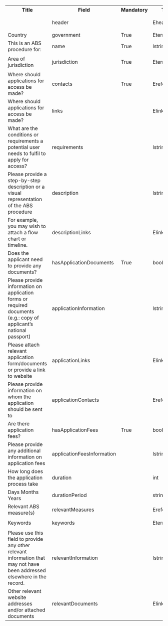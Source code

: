 <table>
  <tr>
    <th>Title</th>
    <th>Field</th>
    <th>Mandatory</th>
    <th>Type</th>
    <th>Example</th>
  </tr>
  <tr>
    <td></td>
    <td>header</td>
    <td></td>
    <td>Eheader</td>
    <td><code>{ "identifier": "83B2A1B2-95A5-6723-6C0D-28BC3143B321", "schema": "absProcedure", "languages": ["en"] }</code></td>
  </tr>
  <tr>
    <td>Country</td>
    <td>government</td>
    <td>True</td>
    <td>Eterm</td>
    <td><code>{ "identifier": "af" }</code></td>
  </tr>
  <tr>
    <td>This is an ABS procedure for:</td>
    <td>name</td>
    <td>True</td>
    <td>lstring</td>
    <td><code>{ "en": "Test Info" }</code></td>
  </tr>
  <tr>
    <td>Area of jurisdiction</td>
    <td>jurisdiction</td>
    <td>True</td>
    <td>Eterm</td>
    <td><code>{ "identifier": "5B6177DD-5E5E-434E-8CB7-D63D67D5EBED", "customValue": { "en": "Test Jurisdiction" } }</code></td>
  </tr>
  <tr>
    <td>Where should applications for access be made?</td>
    <td>contacts</td>
    <td>True</td>
    <td>Ereference[]</td>
    <td><code>[{ "identifier": "DECLARE-ORGANISATION_24185_20241104154859186@1" }]</code></td>
  </tr>
  <tr>
    <td>Where should applications for access be made?</td>
    <td>links</td>
    <td></td>
    <td>Elink[]</td>
    <td><code>[{ "url": "https://www.google.com", "name": "Google", "language": "en" }]</code></td>
  </tr>
  <tr>
    <td>What are the conditions or requirements a potential user needs to fulfil to apply for access?</td>
    <td>requirements</td>
    <td></td>
    <td>lstring</td>
    <td><code>{ "en": "<div><!--block-->Test Info</div>" }</code></td>
  </tr>
  <tr>
    <td>Please provide a step-by-step description or a visual representation of the ABS procedure</td>
    <td>description</td>
    <td></td>
    <td>lstring</td>
    <td><code>{ "en": "<div><!--block-->Test Info</div>" }</code></td>
  </tr>
  <tr>
    <td>For example, you may wish to attach a flow chart or timeline.</td>
    <td>descriptionLinks</td>
    <td></td>
    <td>Elink[]</td>
    <td><code>[{ "url": "https://www.google.com", "name": "Google", "language": "en" }]</code></td>
  </tr>
  <tr>
    <td>Does the applicant need to provide any documents?</td>
    <td>hasApplicationDocuments</td>
    <td>True</td>
    <td>bool</td>
    <td><code>True</code></td>
  </tr>
  <tr>
    <td>Please provide information on application forms or required documents (e.g.: copy of applicant’s national passport)</td>
    <td>applicationInformation</td>
    <td></td>
    <td>lstring</td>
    <td><code>{ "en": "<div><!--block-->Test Info</div>" }</code></td>
  </tr>
  <tr>
    <td>Please attach relevant application form/documents or provide a link to website</td>
    <td>applicationLinks</td>
    <td></td>
    <td>Elink[]</td>
    <td><code>[{ "url": "https://www.google.com", "name": "Google", "language": "en" }]</code></td>
  </tr>
  <tr>
    <td>Please provide information on whom the application should be sent to</td>
    <td>applicationContacts</td>
    <td></td>
    <td>Ereference[]</td>
    <td><code>[{ "identifier": "DECLARE-ORGANISATION_24185_20241104154859186@1" }]</code></td>
  </tr>
  <tr>
    <td>Are there application fees?</td>
    <td>hasApplicationFees</td>
    <td>True</td>
    <td>bool</td>
    <td><code>True</code></td>
  </tr>
  <tr>
    <td>Please provide any additional information on application fees</td>
    <td>applicationFeesInformation</td>
    <td></td>
    <td>lstring</td>
    <td><code>{ "en": "<div><!--block-->Test Info</div>" }</code></td>
  </tr>
  <tr>
    <td>How long does the application process take</td>
    <td>duration</td>
    <td></td>
    <td>int</td>
    <td><code>3</code></td>
  </tr>
  <tr>
    <td>Days Months Years</td>
    <td>durationPeriod</td>
    <td></td>
    <td>string</td>
    <td><code>months</code></td>
  </tr>
  <tr>
    <td>Relevant ABS measure(s)</td>
    <td>relevantMeasures</td>
    <td></td>
    <td>Ereference[]</td>
    <td><code>[{ "identifier": "A3722021-0CC0-B195-75BE-954F133FF78B@1" }]</code></td>
  </tr>
  <tr>
    <td>Keywords</td>
    <td>keywords</td>
    <td></td>
    <td>Eterm[]</td>
    <td><code>[{ "identifier": "EC94899F15EE40C6A0F7D0B1F774A521" }]</code></td>
  </tr>
  <tr>
    <td>Please use this field to provide any other relevant information that may not have been addressed elsewhere in the record.</td>
    <td>relevantInformation</td>
    <td></td>
    <td>lstring</td>
    <td><code>{ "en": "<div><!--block-->Test Info</div>" }</code></td>
  </tr>
  <tr>
    <td>Other relevant website addresses and/or attached documents</td>
    <td>relevantDocuments</td>
    <td></td>
    <td>Elink[]</td>
    <td><code>[{ "url": "https://www.google.com", "name": "Google", "language": "en" }]</code></td>
  </tr>
</table>
